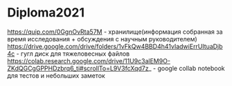 # Diploma2021
https://quip.com/0GgnOvRta57M - хранилище(информация собранная за время исследования + обсуждения с научным руководителем)
https://drive.google.com/drive/folders/1vFkQw4BBD4h41vIadwiErrUItuaDjb4c - гугл диск для тяжеловесных файлов
https://colab.research.google.com/drive/11U9c3alEM9O-ZKdQGCgGPPHDzbrq6_ti#scrollTo=L9V3fcXqd7z_ - google collab notebook для тестов и небольших заметок
